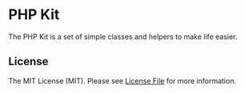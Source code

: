 # PHP Kit

The PHP Kit is a set of simple classes and helpers to make life easier.

## License 
The MIT License (MIT). Please see [License File](LICENSE) for more information.
